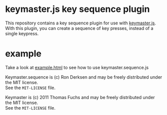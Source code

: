 # keymaster.js key sequence plugin

This repository contains a key sequence plugin for use with [keymaster.js](https://github.com/madrobby/keymaster).  
With this plugin, you can create a sequence of key presses, instead of a single keypress.

# example
Take a look at [example.html](http://chevalric.github.com/keymaster-sequence) to see how to use keymaster.sequence.js  


Keymaster.sequence is (c) Ron Derksen and may be freely distributed under the MIT license.  
See the `MIT-LICENSE` file.  

Keymaster is (c) 2011 Thomas Fuchs and may be freely distributed under the MIT license.  
See the `MIT-LICENSE` file.  